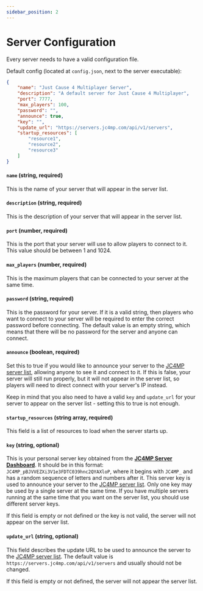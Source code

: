 ```yaml
---
sidebar_position: 2
---
```


# Server Configuration

Every server needs to have a valid configuration file.

Default config (located at `config.json`, next to the server executable):
```json
{
    "name": "Just Cause 4 Multiplayer Server",
    "description": "A default server for Just Cause 4 Multiplayer",
    "port": 7777,
    "max_players": 100,
    "password": "",
    "announce": true,
    "key": "",
    "update_url": "https://servers.jc4mp.com/api/v1/servers",
    "startup_resources": [
        "resource1",
        "resource2",
        "resource3"
    ]
}
```


#### `name` (string, required)

This is the name of your server that will appear in the server list.

#### `description` (string, required)

This is the description of your server that will appear in the server list.

#### `port` (number, required)

This is the port that your server will use to allow players to connect to it. This value should be between 1 and 1024.

#### `max_players` (number, required)

This is the maximum players that can be connected to your server at the same time.

#### `password` (string, required)

This is the password for your server. If it is a valid string, then players who want to connect to your server will be required to enter the correct password before connecting. The default value is an empty string, which means that there will be no password for the server and anyone can connect.

#### `announce` (boolean, required)

Set this to true if you would like to announce your server to the [JC4MP server list](https://servers.jc4mp.com), allowing anyone to see it and connect to it. If this is false, your server will still run properly, but it will not appear in the server list, so players will need to direct connect with your server's IP instead.

Keep in mind that you also need to have a valid `key` and `update_url` for your server to appear on the server list - setting this to true is not enough.

#### `startup_resources` (string array, required)

This field is a list of resources to load when the server starts up. 

#### `key` (string, optional)

This is your personal server key obtained from the **[JC4MP Server Dashboard](https://servers.jc4mp.com/dashboard)**. It should be in this format: `JC4MP_pBJVVEZXi3V1e3FDTC039hnc2QYAXloP`, where it begins with `JC4MP_` and has a random sequence of letters and numbers after it. This server key is used to announce your server to the [JC4MP server list](https://servers.jc4mp.com/). Only one key may be used by a single server at the same time. If you have multiple servers running at the same time that you want on the server list, you should use different server keys.

If this field is empty or not defined or the key is not valid, the server will not appear on the server list.


#### `update_url` (string, optional)

This field describes the update URL to be used to announce the server to the [JC4MP server list](https://servers.jc4mp.com/). The default value is `https://servers.jc4mp.com/api/v1/servers` and usually should not be changed.

If this field is empty or not defined, the server will not appear the server list.

